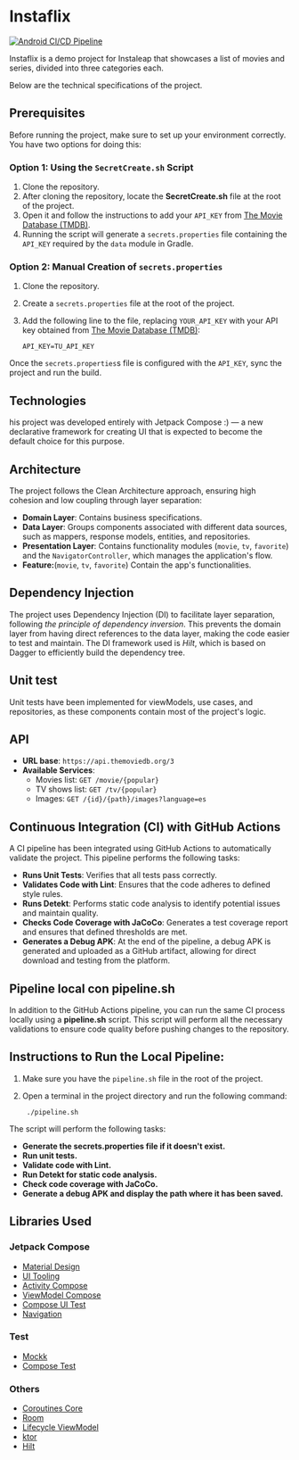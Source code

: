 # Instaflix

[![Android CI/CD Pipeline](https://github.com/rovargas15/Instaflix/actions/workflows/android.yml/badge.svg?branch=master)](https://github.com/rovargas15/Instaflix/actions/workflows/android.yml)

Instaflix is a demo project for Instaleap that showcases a list of movies and series, divided into
three categories each.

Below are the technical specifications of the project.

## Prerequisites

Before running the project, make sure to set up your environment correctly. You have two options for
doing this:

### Option 1: Using the `SecretCreate.sh` Script

1. Clone the repository.
2. After cloning the repository, locate the **SecretCreate.sh** file at the root of the project.
3. Open it and follow the instructions to add your `API_KEY`
   from [The Movie Database (TMDB)](https://developers.themoviedb.org/3/getting-started/introduction).
4. Running the script will generate a `secrets.properties` file containing the `API_KEY` required by
   the `data` module in Gradle.

### Option 2: Manual Creation of `secrets.properties`

1. Clone the repository.
2. Create a `secrets.properties` file at the root of the project.
3. Add the following line to the file, replacing `YOUR_API_KEY` with your API key obtained
   from [The Movie Database (TMDB)](https://developers.themoviedb.org/3/getting-started/introduction):

   ```properties 
   API_KEY=TU_API_KEY

Once the `secrets.properties`s file is configured with the `API_KEY`, sync the project and run the
build.

## Technologies

his project was developed entirely with Jetpack Compose :) — a new declarative framework for
creating UI that is expected to become the default choice for this purpose.

## Architecture

The project follows the Clean Architecture approach, ensuring high cohesion and low coupling through
layer separation:

- **Domain Layer**: Contains business specifications.
- **Data Layer**: Groups components associated with different data sources, such as mappers,
  response models, entities, and repositories.
- **Presentation Layer**: Contains functionality modules (`movie`, `tv`, `favorite`) and
  the `NavigatorController`, which manages the application's flow.
- **Feature:**(`movie`, `tv`, `favorite`) Contain the app's functionalities.

## Dependency Injection

The project uses Dependency Injection (DI) to facilitate layer separation, following *the principle
of dependency inversion*. This prevents the domain layer from having direct references to the data
layer, making the code easier to test and maintain. The DI framework used is *Hilt*, which is based
on Dagger to efficiently build the dependency tree.

## Unit test

Unit tests have been implemented for viewModels, use cases, and repositories, as these components
contain most of the project's logic.

## API

- **URL base**: `https://api.themoviedb.org/3`
- **Available Services**:
    - Movies list: `GET /movie/{popular}`
    - TV shows list: `GET /tv/{popular}`
    - Images: `GET /{id}/{path}/images?language=es`

## Continuous Integration (CI) with GitHub Actions

A CI pipeline has been integrated using GitHub Actions to automatically validate the project. This
pipeline performs the following tasks:

- **Runs Unit Tests**: Verifies that all tests pass correctly.
- **Validates Code with Lint**: Ensures that the code adheres to defined style rules.
- **Runs Detekt**: Performs static code analysis to identify potential issues and maintain quality.
- **Checks Code Coverage with JaCoCo**: Generates a test coverage report and ensures that defined
  thresholds are met.
- **Generates a Debug APK**: At the end of the pipeline, a debug APK is generated and uploaded as a
  GitHub artifact, allowing for direct download and testing from the platform.

## Pipeline local con pipeline.sh

In addition to the GitHub Actions pipeline, you can run the same CI process locally using a
**pipeline.sh** script. This script will perform all the necessary validations to ensure code
quality before pushing changes to the repository.

## Instructions to Run the Local Pipeline:

1. Make sure you have the `pipeline.sh` file in the root of the project.
2. Open a terminal in the project directory and run the following command:

   ```properties 
    ./pipeline.sh

The script will perform the following tasks:

- **Generate the secrets.properties file if it doesn't exist.**
- **Run unit tests.**
- **Validate code with Lint.**
- **Run Detekt for static code analysis.**
- **Check code coverage with JaCoCo.**
- **Generate a debug APK and display the path where it has been saved.**

## Libraries Used

### Jetpack Compose

- [Material Design](https://material.io/blog/jetpack-compose)
- [UI Tooling](https://developer.android.com/jetpack/compose/layouts/material?hl=es-419)
- [Activity Compose](https://developer.android.com/jetpack/compose/layouts/material?hl=es-419)
- [ViewModel Compose](https://developer.android.com/jetpack/compose/layouts/material?hl=es-419)
- [Compose UI Test](https://developer.android.com/jetpack/compose/testing?hl=es-419)
- [Navigation](https://developer.android.com/jetpack/compose/navigation?hl=es-419)

### Test

- [Mockk](https://github.com/mirtizakh/Android-Mockk)
- [Compose Test](https://developer.android.com/jetpack/compose/testing?hl=es-419)

### Others

- [Coroutines Core](https://github.com/Kotlin/kotlinx.coroutines)
- [Room](https://developer.android.com/training/data-storage/room)
- [Lifecycle ViewModel](https://github.com/androidx/androidx)
- [ktor](https://ktor.io/docs/client-create-new-application.html#create-client)
- [Hilt](https://github.com/googlecodelabs/android-hilt)